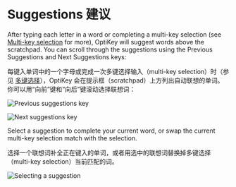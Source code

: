 Suggestions
建议
======

After typing each letter in a word or completing a multi-key selection (see [Multi-key selection](https://github.com/JuliusSweetland/OptiKey/wiki/User-Guide#multi-key-selection) for more), OptiKey will suggest words above the scratchpad. You can scroll through the suggestions using the Previous Suggestions and Next Suggestions keys:

每键入单词中的一个字母或完成一次多键选择输入（multi-key selection）时（参见 [多键选择](https://github.com/JuliusSweetland/OptiKey/wiki/User-Guide#multi-key-selection)），OptiKey 会在提示框（scratchpad）上方列出自动联想的单词。你可以用“向前”键和“向后”键滚动选择联想词：

![Previous suggestions key](https://github.com/JuliusSweetland/OptiKey/blob/gh-pages/images/Key_Previous_Suggestions_Up.png)

![Next suggestions key](https://github.com/JuliusSweetland/OptiKey/blob/gh-pages/images/Key_Next_Suggestions_Up.png)

Select a suggestion to complete your current word, or swap the current multi-key selection match with the selection.

选择一个联想词补全正在键入的单词，或者用选中的联想词替换掉多键选择（multi-key selection）当前匹配的词。

![Selecting a suggestion](https://github.com/JuliusSweetland/OptiKey/blob/gh-pages/images/Selecting_A_Suggestions.png)
